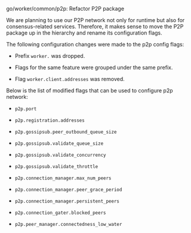 go/worker/common/p2p: Refactor P2P package

We are planning to use our P2P network not only for runtime but also for
consensus-related services. Therefore, it makes sense to move the P2P package
up in the hierarchy and rename its configuration flags.

The following configuration changes were made to the p2p config flags:

- Prefix `worker.` was dropped.

- Flags for the same feature were grouped under the same prefix.

- Flag `worker.client.addresses` was removed.

Below is the list of modified flags that can be used to configure p2p network:

- `p2p.port`

- `p2p.registration.addresses`

- `p2p.gossipsub.peer_outbound_queue_size`

- `p2p.gossipsub.validate_queue_size`

- `p2p.gossipsub.validate_concurrency`

- `p2p.gossipsub.validate_throttle`

- `p2p.connection_manager.max_num_peers`

- `p2p.connection_manager.peer_grace_period`

- `p2p.connection_manager.persistent_peers`

- `p2p.connection_gater.blocked_peers`

- `p2p.peer_manager.connectedness_low_water`
